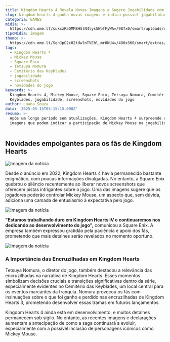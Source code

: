 ```yaml
---
title: Kingdom Hearts 4 Revela Novas Imagens e Sugere Jogabilidade com Mickey Mouse
slug: kingdom-hearts-4-ganha-novas-imagens-e-indica-possvel-jogabilidade-com-mickey
categoria: GAMES
midia: >-
  https://cdn.ome.lt/sukxzRaQMM8HSlN4lysSWpfFyWA=/987x0/smart/uploads/conteudo/fotos/kingdom-hearts-4.png
tipoMidia: imagem
thumb: >-
  https://cdn.ome.lt/SqnJpO2c02tdwlnTVEhl_mr0KU4=/480x360/smart/extras/conteudos/kingdom-hearts_14DZgNj.jpg
tags:
  - Kingdom Hearts 4
  - Mickey Mouse
  - Square Enix
  - Tetsuya Nomura
  - Cemitério das Keyblades
  - jogabilidade
  - screenshots
  - novidades do jogo
keywords: >-
  Kingdom Hearts 4, Mickey Mouse, Square Enix, Tetsuya Nomura, Cemitério das
  Keyblades, jogabilidade, screenshots, novidades do jogo
author: Luana Souza
data: '2025-05-15T03:15:15.098Z'
resumo: >-
  Após um longo período sem atualizações, Kingdom Hearts 4 surpreende com novas
  imagens que podem indicar a participação de Mickey Mouse na jogabilidade.
---
```


## Novidades empolgantes para os fãs de Kingdom Hearts

![Imagem da notícia](https://cdn.ome.lt/TOb9kvxzCzV1W6UMi07UdL6KLvE=/fit-in/837x500/smart/uploads/conteudo/fotos/KH4-Screenshots_05-14-25_002.jpg)

Desde o anúncio em 2022, Kingdom Hearts 4 havia permanecido bastante enigmático, com poucas informações divulgadas. No entanto, a Square Enix quebrou o silêncio recentemente ao liberar novos screenshots que oferecem pistas intrigantes sobre o jogo. Uma das imagens sugere que os jogadores poderão controlar Mickey Mouse, um aspecto que, sem dúvida, adiciona uma camada de entusiasmo à expectativa pelo jogo.

![Imagem da notícia](https://cdn.ome.lt/ZwgaCe5RBJUYg0tdri33I88nlPc=/fit-in/837x500/smart/uploads/conteudo/fotos/KH4-Screenshots_05-14-25_001.jpg)

**"Estamos trabalhando duro em Kingdom Hearts IV e continuaremos nos dedicando ao desenvolvimento do jogo",** comunicou a Square Enix. A empresa também expressou gratidão pela paciência e apoio dos fãs, prometendo que mais detalhes serão revelados no momento oportuno.

![Imagem da notícia](https://cdn.ome.lt/bCs7yRLsoAfYeKWVxul5N9u_6uc=/fit-in/837x500/smart/uploads/conteudo/fotos/KH4-Screenshots_05-14-25_003.jpg)

### A Importância das Encruzilhadas em Kingdom Hearts

Tetsuya Nomura, o diretor do jogo, também destacou a relevância das encruzilhadas na narrativa de Kingdom Hearts. Esses momentos simbolizam decisões cruciais e transições significativas dentro da série, especialmente evidentes no Cemitério das Keyblades, um local central para os eventos marcantes da franquia. Nomura provocou os fãs com insinuações sobre o que foi ganho e perdido nas encruzilhadas de Kingdom Hearts 3, prometendo desenvolver essas tramas em futuros lançamentos.

Kingdom Hearts 4 ainda está em desenvolvimento, e muitos detalhes permanecem sob sigilo. No entanto, as recentes imagens e declarações aumentam a antecipação de como a saga continuará a evoluir, especialmente com a possível inclusão de personagens icônicos como Mickey Mouse.
